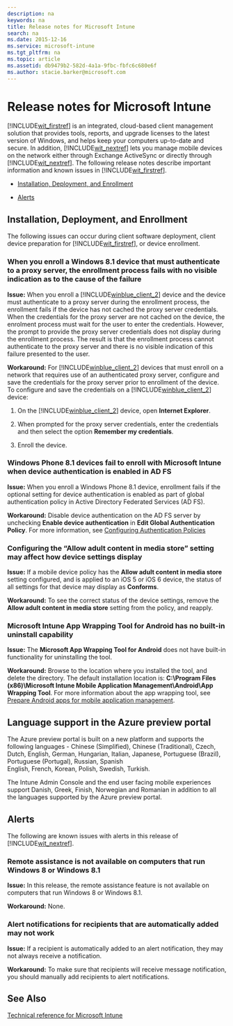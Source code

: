 ```yaml
---
description: na
keywords: na
title: Release notes for Microsoft Intune
search: na
ms.date: 2015-12-16
ms.service: microsoft-intune
ms.tgt_pltfrm: na
ms.topic: article
ms.assetid: db9479b2-582d-4a1a-9fbc-fbfc6c680e6f
ms.author: stacie.barker@microsoft.com
---
```

# Release notes for Microsoft Intune
[!INCLUDE[wit_firstref](../Token/wit_firstref_md.md)] is an integrated, cloud-based client management solution that provides tools, reports, and upgrade licenses to the latest version of Windows, and helps keep your computers up-to-date and secure. In addition, [!INCLUDE[wit_nextref](../Token/wit_nextref_md.md)] lets you manage mobile devices on the network either through Exchange ActiveSync or directly through [!INCLUDE[wit_nextref](../Token/wit_nextref_md.md)]. The following release notes describe important information and known issues in [!INCLUDE[wit_firstref](../Token/wit_firstref_md.md)].

-   [Installation, Deployment, and Enrollment](../Topic/Release_notes_for_Microsoft_Intune.md#BKMK_WitRelnoteInstall)

-   [Alerts](../Topic/Release_notes_for_Microsoft_Intune.md#BKMK_WitRelnoteAlerts)

## <a name="BKMK_WitRelnoteInstall"></a>Installation, Deployment, and Enrollment
The following issues can occur during client software deployment, client device preparation for [!INCLUDE[wit_firstref](../Token/wit_firstref_md.md)], or device enrollment.

### When you enroll a Windows 8.1 device that must authenticate to a proxy server, the enrollment process fails with no visible indication as to the cause of the failure
**Issue:** When you enroll a [!INCLUDE[winblue_client_2](../Token/winblue_client_2_md.md)] device and the device must authenticate to a proxy server during the enrollment process, the enrollment fails if the device has not cached the proxy server credentials. When the credentials for the proxy server are not cached on the device, the enrolment process must wait for the user to enter the credentials. However, the prompt to provide the proxy server credentials does not display during the enrollment process. The result is that the enrollment process cannot authenticate to the proxy server and there is no visible indication of this failure presented to the user.

**Workaround:** For [!INCLUDE[winblue_client_2](../Token/winblue_client_2_md.md)] devices that must enroll on a network that requires use of an authenticated proxy server, configure and save the credentials for the proxy server prior to enrollment of the device. To configure and save the credentials on a [!INCLUDE[winblue_client_2](../Token/winblue_client_2_md.md)] device:

1.  On the [!INCLUDE[winblue_client_2](../Token/winblue_client_2_md.md)] device, open **Internet Explorer**.

2.  When prompted for the proxy server credentials, enter the credentials and then select the option **Remember my credentials**.

3.  Enroll the device.

### Windows Phone 8.1 devices fail to enroll with Microsoft Intune when device authentication is enabled in AD FS
**Issue:** When you enroll a Windows Phone 8.1 device, enrollment fails if the optional setting for device authentication is enabled as part of global authentication policy in Active Directory Federated Services (AD FS).

**Workaround:** Disable device authentication on the AD FS server by unchecking **Enable device authentication** in **Edit Global Authentication Policy**. For more information, see [Configuring Authentication Policies](http://technet.microsoft.com/library/dn486781.aspx)

### Configuring the “Allow adult content in media store” setting may affect how device settings display
**Issue:** If a mobile device policy has the **Allow adult content in media store** setting configured, and is applied to an iOS 5 or iOS 6 device, the status of all settings for that device may display as **Conforms**.

**Workaround:** To see the correct status of the device settings, remove the **Allow adult content in media store** setting from the policy, and reapply.

### Microsoft Intune App Wrapping Tool for Android has no built-in uninstall capability
**Issue:** The **Microsoft App Wrapping Tool for Android** does not have built-in functionality for uninstalling the tool.

**Workaround:** Browse to the location where you installed the tool, and delete the directory. The default installation location is: **C:\Program Files (x86)\Microsoft Intune Mobile Application Management\Android\App Wrapping Tool**. For more information about the app wrapping tool, see [Prepare Android apps for mobile application management](http://technet.microsoft.com/library/mt147413.aspx).

## Language support in the Azure preview portal
The Azure preview portal is built on a new platform and supports the following languages - Chinese (Simplified), Chinese (Traditional), Czech, Dutch, English, German, Hungarian, Italian, Japanese, Portuguese (Brazil), Portuguese (Portugal), Russian, Spanish  
English, French, Korean, Polish, Swedish, Turkish.

The Intune Admin Console and the end user facing mobile experiences support Danish, Greek, Finish, Norwegian and Romanian
in addition to all the languages supported by the Azure preview portal.

## <a name="BKMK_WitRelnoteAlerts"></a>Alerts
The following are known issues with alerts in this release of [!INCLUDE[wit_nextref](../Token/wit_nextref_md.md)].

### Remote assistance is not available on computers that run Windows 8 or Windows 8.1
**Issue:** In this release, the remote assistance feature is not available on computers that run Windows 8 or Windows 8.1.

**Workaround:** None.

### Alert notifications for recipients that are automatically added may not work
**Issue:** If a recipient is automatically added to an alert notification, they may not always receive a notification.

**Workaround:** To make sure that recipients will receive message notification, you should manually add recipients to alert notifications.

## See Also
[Technical reference for Microsoft Intune](../Topic/Technical_reference_for_Microsoft_Intune.md)

